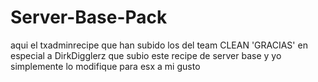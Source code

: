 # Server-Base-Pack
aqui el txadminrecipe que han subido los del team CLEAN 'GRACIAS' en especial a DirkDigglerz que subio este recipe de server base y yo simplemente lo  modifique para esx a mi gusto
